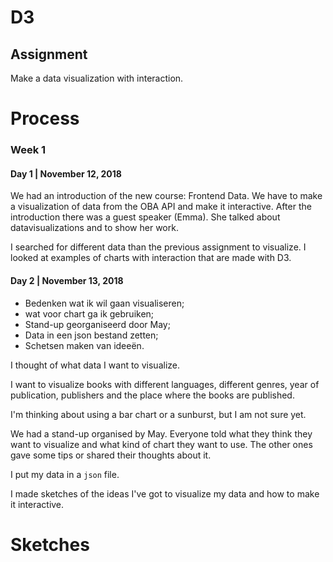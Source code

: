 # D3

## Assignment
Make a data visualization with interaction.

# Process
### Week 1
#### Day 1 | November 12, 2018

We had an introduction of the new course: Frontend Data. We have to make a visualization of data from the OBA API and make it interactive.
After the introduction there was a guest speaker (Emma). She talked about datavisualizations and to show her work.

I searched for different data than the previous assignment to visualize.
I looked at examples of charts with interaction that are made with D3.

#### Day 2 | November 13, 2018

* Bedenken wat ik wil gaan visualiseren;
* wat voor chart ga ik gebruiken;
* Stand-up georganiseerd door May;
* Data in een json bestand zetten;
* Schetsen maken van ideeën.

I thought of what data I want to visualize.

I want to visualize books with different languages, different genres, year of publication, publishers and the place where the books are published.

I'm thinking about using a bar chart or a sunburst, but I am not sure yet.

We had a stand-up organised by May. Everyone told what they think they want to visualize and what kind of chart they want to use. The other ones gave some tips or shared their thoughts about it.

I put my data in a `json` file.

I made sketches of the ideas I've got to visualize my data and how to make it interactive.

# Sketches

